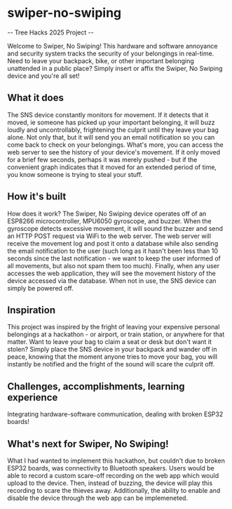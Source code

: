 # swiper-no-swiping
-- Tree Hacks 2025 Project --

Welcome to Swiper, No Swiping! This hardware and software annoyance and security system tracks the security of your belongings in real-time. Need to leave your backpack, bike, or other important belonging unattended in a public place? Simply insert or affix the Swiper, No Swiping device and you're all set!

## What it does

The SNS device constantly monitors for movement. If it detects that it moved, ie someone has picked up your important belonging, it will buzz loudly and uncontrollably, frightening the culprit until they leave your bag alone. Not only that, but it will send you an email notification so you can come back to check on your belongings. What's more, you can access the web server to see the history of your device's movement. If it only moved for a brief few seconds, perhaps it was merely pushed - but if the convenient graph indicates that it moved for an extended period of time, you know someone is trying to steal your stuff.

## How it's built

How does it work? The Swiper, No Swiping device operates off of an ESP8266 microcontroller, MPU6050 gyroscope, and buzzer. When the gyroscope detects excessive movement, it will sound the buzzer and send an HTTP POST request via WiFi to the web server. The web server will receive the movement log and post it onto a database while also sending the email notification to the user (such long as it hasn't been less than 10 seconds since the last notification - we want to keep the user informed of all movements, but also not spam them too much). Finally, when any user accesses the web application, they will see the movement history of the device accessed via the database. When not in use, the SNS device can simply be powered off.

## Inspiration

This project was inspired by the fright of leaving your expensive personal belongings at a hackathon - or airport, or train station, or anywhere for that matter. Want to leave your bag to claim a seat or desk but don't want it stolen? Simply place the SNS device in your backpack and wander off in peace, knowing that the moment anyone tries to move your bag, you will instantly be notified and the fright of the sound will scare the culprit off.

## Challenges, accomplishments, learning experience

Integrating hardware-software communication, dealing with broken ESP32 boards!

## What's next for Swiper, No Swiping!

What I had wanted to implement this hackathon, but couldn't due to broken ESP32 boards, was connectivity to Bluetooth speakers. Users would be able to record a custom scare-off recording on the web app which would upload to the device. Then, instead of buzzing, the device will play this recording to scare the thieves away. Additionally, the ability to enable and disable the device through the web app can be implemeneted.
